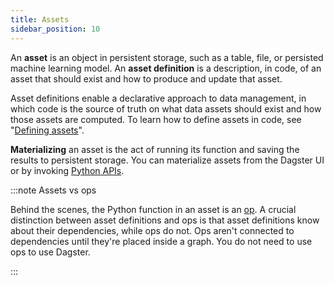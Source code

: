 ```yaml
---
title: Assets
sidebar_position: 10
---
```


An **asset** is an object in persistent storage, such as a table, file, or persisted machine learning model. An **asset definition** is a description, in code, of an asset that should exist and how to produce and update that asset.

Asset definitions enable a declarative approach to data management, in which code is the source of truth on what data assets should exist and how those assets are computed. To learn how to define assets in code, see "[Defining assets](https://docs.dagster.io/guides/build/assets/defining-assets)".

**Materializing** an asset is the act of running its function and saving the results to persistent storage. You can materialize assets from the Dagster UI or by invoking [Python APIs](https://docs.dagster.io/api/python-api).

:::note Assets vs ops

Behind the scenes, the Python function in an asset is an [op](https://docs.dagster.io/guides/build/ops). A crucial distinction between asset definitions and ops is that asset definitions know about their dependencies, while ops do not. Ops aren't connected to dependencies until they're placed inside a graph. You do not need to use ops to use Dagster.

:::

